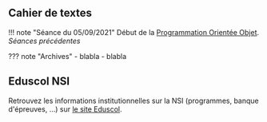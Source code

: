 
## Cahier de textes

!!! note "Séance du 05/09/2021"
    Début de la [Programmation Orientée Objet](/T2_Programmation/2.1_Programmation_Orientee_Objet/cours/).
*Séances précédentes*

??? note "Archives"
    - blabla
    - blabla




## Eduscol NSI 

Retrouvez les informations institutionnelles sur la NSI (programmes, banque d'épreuves, ...) sur [le site Eduscol](https://eduscol.education.fr/2068/programmes-et-ressources-en-numerique-et-sciences-informatiques-voie-g).
 
